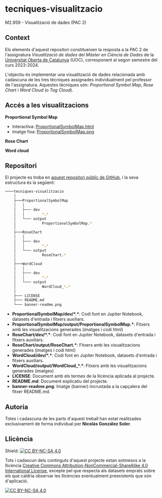 # tecniques-visualitzacio
M2.959 - Visualització de dades (PAC 2)

## Context

Els elements d'aquest repositori constitueixen la resposta a la PAC 2 de l'assignatura *Visualització de dades* del *Màster en Ciència de Dades* de la [Universitat Oberta de Catalunya](https://www.uoc.edu/portal/ca/index.html) (UOC), corresponent al segon semestre del curs 2023-2024.

L'objectiu és implementar una visualització de dades relacionada amb cadascuna de les tres tècniques assignades individualment pel professor de l'assignatura. Aquestes tècniques són: *Proportional Symbol Map*, *Rose Chart* i *Word Cloud* (o *Tag Cloud*).

## Accés a les visualitzacions

**Proportional Symbol Map**
- Interactiva: [ProportionalSymbolMap.html](https://ngonzalezs-uoc.github.io/tecniques-visualitzacio/ProportionalSymbolMap/output/ProportionalSymbolMap.html) 
- Imatge fixa: [ProportionalSymbolMap.png](https://ngonzalezs-uoc.github.io/tecniques-visualitzacio/ProportionalSymbolMap/output/ProportionalSymbolMap.png) 

**Rose Chart**


**Word cloud**


## Repositori

El projecte es troba en [aquest repositori públic de GitHub](https://github.com/ngonzalezs-UOC/tecniques-visualitzacio), i la seva estructura és la següent: 

```bash
────tecniques-visualitzacio
    │
    ├───ProportionalSymbolMap
    │   │     
    │   ├─── dev
    │   │        *.*
    │   └─── output
    │            ProportionalSymbolMap.*
    │
    ├───RoseChart
    │   │     
    │   ├─── dev
    │   │        *.*
    │   └─── output
    │            RoseChart.*
    │
    ├───WordCloud
    │   │     
    │   ├─── dev
    │   │        *.*
    │   └─── output
    │            WordCloud_*.*
    │
    ├─── LICENSE
    ├─── README.md
    └─── banner-readme.png 

```
- **ProportionalSymbolMap/dev/\*.\***: Codi font en Jupiter Notebook, datasets d'entrada i fitxers auxiliars.
- **ProportionalSymbolMap/output/ProportionalSymbolMap.\***: Fitxers amb les visualitzacions generades (imatges i codi html)
- **RoseChart/dev/\*.\***: Codi font en Jupiter Notebook, datasets d'entrada i fitxers auxiliars.
- **RoseChart/output/RoseChart.\***: Fitxers amb les visualitzacions generades (imatges i codi html)
- **WordCloud/dev/\*.\***: Codi font en Jupiter Notebook, datasets d'entrada i fitxers auxiliars.
- **WordCloud/output/WordCloud_\*.\***: Fitxers amb les visualitzacions generades (imatges)
- **LICENSE**: Document amb els termes de la llicència aplicada al projecte.
- **README.md**: Document explicatiu del projecte.
- **banner-readme.png**: Imatge (banner) incrustada a la capçalera del fitxer README.md.

## Autoria

Totes i cadascuna de les parts d'aquest treball han estat realitzades exclusivament de forma individual per **Nicolás González Soler**.

## Llicència

Shield: [![CC BY-NC-SA 4.0][cc-by-nc-sa-shield]][cc-by-nc-sa]

Tots i cadascun dels continguts d'aquest projecte estan sotmesos a la llicència
[Creative Commons Attribution-NonCommercial-ShareAlike 4.0 International License][cc-by-nc-sa], excepte pel que respecta als datasets emprats sobre els que caldria observar les llicències eventualment preexistents que són d'aplicació.

[![CC BY-NC-SA 4.0][cc-by-nc-sa-image]][cc-by-nc-sa]

[cc-by-nc-sa]: http://creativecommons.org/licenses/by-nc-sa/4.0/
[cc-by-nc-sa-image]: https://licensebuttons.net/l/by-nc-sa/4.0/88x31.png
[cc-by-nc-sa-shield]: https://img.shields.io/badge/License-CC%20BY--NC--SA%204.0-lightgrey.svg
